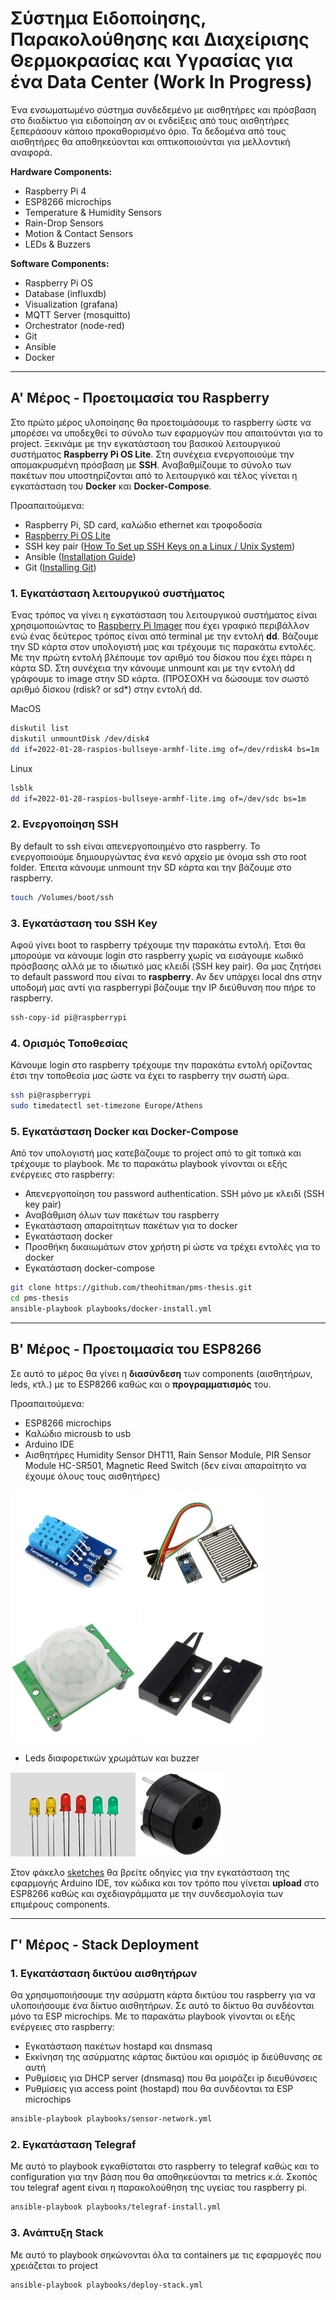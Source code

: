 # Σύστημα Ειδοποίησης, Παρακολούθησης και Διαχείρισης Θερμοκρασίας και Υγρασίας για ένα Data Center (Work In Progress)

Ένα ενσωματωμένο σύστημα συνδεδεμένο με αισθητήρες και πρόσβαση στο διαδίκτυο για ειδοποίηση αν οι ενδείξεις από τους αισθητήρες ξεπεράσουν κάποιο προκαθορισμένο όριο. Τα δεδομένα από τους αισθητήρες θα αποθηκεύονται και οπτικοποιούνται για μελλοντική αναφορά.

**Hardware Components:**

- Raspberry Pi 4
- ESP8266 microchips
- Temperature & Humidity Sensors
- Rain-Drop Sensors
- Motion & Contact Sensors
- LEDs & Buzzers

**Software Components:**

- Raspberry Pi OS
- Database (influxdb)
- Visualization (grafana)
- MQTT Server (mosquitto)
- Orchestrator (node-red)
- Git
- Ansible
- Docker

--- 
## Α' Μέρος - Προετοιμασία του Raspberry 

Στο πρώτο μέρος υλοποίησης θα προετοιμάσουμε το raspberry ώστε να μπορέσει να υποδεχθεί το σύνολο των εφαρμογών που απαιτούνται για το project. Ξεκινάμε με την εγκατάσταση του βασικού λειτουργικού συστήματος **Raspberry Pi OS Lite**. Στη συνέχεια ενεργοποιούμε την απομακρυσμένη πρόσβαση με **SSH**. Αναβαθμίζουμε το σύνολο των πακέτων που υποστηρίζονται από το λειτουργικό και τέλος γίνεται η εγκατάσταση του **Docker** και **Docker-Compose**. 


Προαπαιτούμενα: 

- Raspberry Pi, SD card, καλώδιο ethernet και τροφοδοσία
- [Raspberry Pi OS Lite](https://www.raspberrypi.com/software/operating-systems/)
- SSH key pair ([How To Set up SSH Keys on a Linux / Unix System](https://www.cyberciti.biz/faq/how-to-set-up-ssh-keys-on-linux-unix/)) 
- Ansible ([Installation Guide](https://docs.ansible.com/ansible/latest/installation_guide/index.html#installation-guide))
- Git ([Installing Git](https://git-scm.com/book/en/v2/Getting-Started-Installing-Git))

### 1. Εγκατάσταση λειτουργικού συστήματος

Ένας τρόπος να γίνει η εγκατάσταση του λειτουργικού συστήματος είναι χρησιμοποιώντας το [Raspberry Pi Imager](https://www.raspberrypi.com/software/) που έχει γραφικό περιβάλλον ενώ ένας δεύτερος τρόπος είναι από terminal με την εντολή **dd**. Βάζουμε την SD κάρτα στον υπολογιστή μας και τρέχουμε τις παρακάτω εντολές. Με την πρώτη εντολή βλέπουμε τον αριθμό του δίσκου που έχει πάρει η κάρτα SD. Στη συνέχεια την κάνουμε unmount και με την εντολή dd γράφουμε το image στην SD κάρτα. (ΠΡΟΣΟΧΗ να δώσουμε τον σωστό αριθμό δίσκου (rdisk? or sd*) στην εντολή dd. 

MacOS
```bash
diskutil list
diskutil unmountDisk /dev/disk4
dd if=2022-01-28-raspios-bullseye-armhf-lite.img of=/dev/rdisk4 bs=1m
```

Linux
```bash
lsblk
dd if=2022-01-28-raspios-bullseye-armhf-lite.img of=/dev/sdc bs=1m
```

### 2. Ενεργοποίηση SSH

By default το ssh είναι απενεργοποιημένο στο raspberry. Το ενεργοποιούμε δημιουργώντας ένα κενό αρχείο με όνομα ssh στο root folder. Έπειτα κάνουμε unmount την SD κάρτα και την βάζουμε στο raspberry.  

```bash
touch /Volumes/boot/ssh
```

### 3. Εγκατάσταση του SSH Κey 

Αφού γίνει boot το raspberry τρέχουμε την παρακάτω εντολή. Έτσι θα μπορούμε να κάνουμε login στο raspberry χωρίς να εισάγουμε κωδικό πρόσβασης αλλά με το ιδιωτικό μας κλειδί (SSH key pair). Θα μας ζητήσει το default password που είναι το **raspberry**. Αν δεν υπάρχει local dns στην υποδομή μας αντί για raspberrypi βάζουμε την IP διεύθυνση που πήρε το raspberry. 

```bash
ssh-copy-id pi@raspberrypi
```

### 4. Ορισμός Τοποθεσίας

Κάνουμε login στο raspberry τρέχουμε την παρακάτω εντολή ορίζοντας έτσι την τοποθεσία μας ώστε να έχει το raspberry την σωστή ώρα. 

```bash
ssh pi@raspberrypi
sudo timedatectl set-timezone Europe/Athens
```

### 5. Εγκατάσταση Docker και Docker-Compose

Από τον υπολογιστή μας κατεβάζουμε το project από το git τοπικά και τρέχουμε το playbook. 
Με το παρακάτω playbook γίνονται οι εξής ενέργειες στο raspberry:

* Απενεργοποίηση του password authentication. SSH μόνο με κλειδί (SSH key pair)
* Αναβάθμιση όλων των πακέτων του raspberry
* Εγκατάσταση απαραίτητων πακέτων για το docker
* Εγκατάσταση docker 
* Προσθήκη δικαιωμάτων στον χρήστη pi ώστε να τρέχει εντολές για το docker
* Εγκατάσταση docker-compose

```bash
git clone https://github.com/theohitman/pms-thesis.git
cd pms-thesis
ansible-playbook playbooks/docker-install.yml
```

--- 
## Β' Μέρος - Προετοιμασία του ESP8266 

Σε αυτό το μέρος θα γίνει η **διασύνδεση** των components (αισθητήρων, leds, κτλ.) με το ESP8266 καθώς και ο **προγραμματισμός** του. 

Προαπαιτούμενα: 

- ESP8266 microchips
- Καλώδιο microusb to usb
- Arduino IDE
- Αισθητήρες Humidity Sensor DHT11, Rain Sensor Module, PIR Sensor Module HC-SR501, Magnetic Reed Switch (δεν είναι απαραίτητο να έχουμε όλους τους αισθητήρες)

<img src="images/DHT_Sensor.jpeg" width=200> <img src="images/Rain_Sensor.jpg" width=200> <img src="images/PIR_Sensor.jpg" width=200> <img src="images/Reed_Switch.jpeg" width=200>

- Leds διαφορετικών χρωμάτων και buzzer

<img src="images/LEDs.jpg" width=200> <img src="images/buzzer.jpg" width=135>

Στον φάκελο [sketches](https://github.com/theohitman/pms-thesis/tree/main/sketches) θα βρείτε οδηγίες για την εγκατάσταση της εφαρμογής Arduino IDE, τον κώδικα και τον τρόπο που γίνεται **upload** στο ESP8266 καθώς και σχεδιαγράμματα με την συνδεσμολογία των επιμέρους components. 

--- 
## Γ' Μέρος - Stack Deployment

### 1. Εγκατάσταση δικτύου αισθητήρων

Θα χρησιμοποιήσουμε την ασύρματη κάρτα δικτύου του raspberry για να υλοποιήσουμε ένα δίκτυο αισθητήρων. Σε αυτό το δίκτυο θα συνδέονται μόνο τα ESP microchips. 
Με το παρακάτω playbook γίνονται οι εξής ενέργειες στο raspberry:

* Εγκατάσταση πακέτων hostapd και dnsmasq
* Εκκίνηση της ασύρματης κάρτας δικτύου και ορισμός ip διεύθυνσης σε αυτή
* Ρυθμίσεις για DHCP server (dnsmasq) που θα μοιράζει ip διευθύνσεις
* Ρυθμίσεις για access point (hostapd) που θα συνδέονται τα ESP microchips

```bash
ansible-playbook playbooks/sensor-network.yml
```

### 2. Εγκατάσταση Telegraf

Με αυτό το playbook εγκαθίσταται στο raspberry το telegraf καθώς και το configuration για την βάση που θα αποθηκεύονται τα metrics κ.ά. Σκοπός του telegraf agent είναι η παρακολούθηση της υγείας του raspberry pi. 

```bash
ansible-playbook playbooks/telegraf-install.yml
```

### 3. Ανάπτυξη Stack

Με αυτό το playbook σηκώνονται όλα τα containers με τις εφαρμογές που χρειάζεται το project

```bash
ansible-playbook playbooks/deploy-stack.yml
```